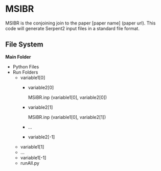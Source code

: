 # MSIBR
MSIBR is the conjoining join to the paper [paper name] (paper url). This code will generate Serpent2 input files in a standard file format.


## File System
**Main Folder**

- Python Files 
- Run Folders
  - variable1[0]
    - variable2[0]
    
      MSiBR.inp (variable1[0], variable2[0])
    - variable2[1]

      MSiBR.inp (variable1[0], variable2[1])
    - ...
    - variable2[-1]
  - variable1[1]
  - ...
  - variable1[-1]
  - runAll.py

